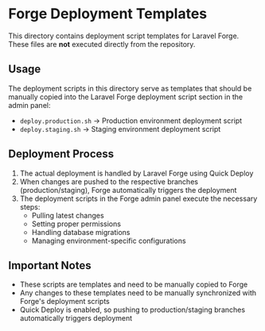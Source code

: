 # Forge Deployment Templates

This directory contains deployment script templates for Laravel Forge. These files are **not** executed directly from the repository.

## Usage

The deployment scripts in this directory serve as templates that should be manually copied into the Laravel Forge deployment script section in the admin panel:

- `deploy.production.sh` → Production environment deployment script
- `deploy.staging.sh` → Staging environment deployment script

## Deployment Process

1. The actual deployment is handled by Laravel Forge using Quick Deploy
2. When changes are pushed to the respective branches (production/staging), Forge automatically triggers the deployment
3. The deployment scripts in the Forge admin panel execute the necessary steps:
   - Pulling latest changes
   - Setting proper permissions
   - Handling database migrations
   - Managing environment-specific configurations

## Important Notes

- These scripts are templates and need to be manually copied to Forge
- Any changes to these templates need to be manually synchronized with Forge's deployment scripts
- Quick Deploy is enabled, so pushing to production/staging branches automatically triggers deployment
